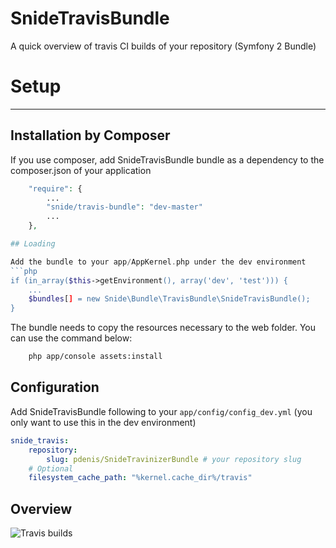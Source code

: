 SnideTravisBundle
======================

A quick overview of travis CI builds of your repository (Symfony 2 Bundle)

# Setup
-----

## Installation by Composer

If you use composer, add SnideTravisBundle bundle as a dependency to the composer.json of your application

```php
    "require": {
        ...
        "snide/travis-bundle": "dev-master"
        ...
    },

## Loading

Add the bundle to your app/AppKernel.php under the dev environment
```php
if (in_array($this->getEnvironment(), array('dev', 'test'))) {
    ...
    $bundles[] = new Snide\Bundle\TravisBundle\SnideTravisBundle();
}
```
The bundle needs to copy the resources necessary to the web folder. You can use the command below:

```bash
    php app/console assets:install
```

## Configuration

Add SnideTravisBundle following to your `app/config/config_dev.yml` (you only want to use this in the dev environment)

```yml
snide_travis:
    repository:
        slug: pdenis/SnideTravinizerBundle # your repository slug
    # Optional
    filesystem_cache_path: "%kernel.cache_dir%/travis"

```

## Overview

<img src="https://raw.github.com/pdenis/SnideTravisBundle/master/docs/screenshots/general.png" alt="Travis builds">
